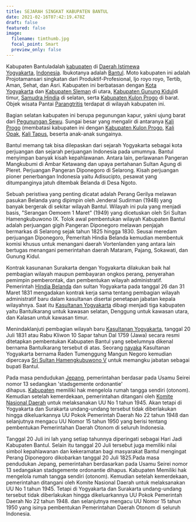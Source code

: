 ```yaml
---
title: SEJARAH SINGKAT KABUPATEN BANTUL
date: 2021-02-16T07:42:19.478Z
draft: false
featured: false
image:
  filename: timthumb.jpg
  focal_point: Smart
  preview_only: false
---
```

<!--StartFragment-->

Kabupaten Bantuladalah [kabupaten](https://id.wikipedia.org/wiki/Kabupaten "Kabupaten") di [Daerah Istimewa Yogyakarta](https://id.wikipedia.org/wiki/Daerah_Istimewa_Yogyakarta "Daerah Istimewa Yogyakarta"), [Indonesia](https://id.wikipedia.org/wiki/Indonesia "Indonesia"). Ibukotanya adalah [Bantul](https://id.wikipedia.org/wiki/Bantul,_Bantul "Bantul, Bantul"). Moto kabupaten ini adalah Projotamansari singkatan dari Produktif-Profesional, Ijo royo royo, Tertib, Aman, Sehat, dan Asri. Kabupaten ini berbatasan dengan [Kota Yogyakarta](https://id.wikipedia.org/wiki/Kota_Yogyakarta "Kota Yogyakarta") dan [Kabupaten Sleman](https://id.wikipedia.org/wiki/Kabupaten_Sleman "Kabupaten Sleman") di utara, [Kabupaten Gunung Kidul](https://id.wikipedia.org/wiki/Kabupaten_Gunung_Kidul "Kabupaten Gunung Kidul")di timur, [Samudra Hindia](https://id.wikipedia.org/wiki/Samudra_Hindia "Samudra Hindia") di selatan, serta [Kabupaten Kulon Progo](https://id.wikipedia.org/wiki/Kabupaten_Kulon_Progo "Kabupaten Kulon Progo") di barat. Objek wisata Pantai [Parangtritis](https://id.wikipedia.org/wiki/Parangtritis "Parangtritis") terdapat di wilayah kabupaten ini.

Bagian selatan kabupaten ini berupa pegunungan kapur, yakni ujung barat dari [Pegunungan Sewu](https://id.wikipedia.org/wiki/Pegunungan_Sewu "Pegunungan Sewu"). Sungai besar yang mengalir di antaranya [Kali Progo](https://id.wikipedia.org/wiki/Kali_Progo "Kali Progo") (membatasi kabupaten ini dengan [Kabupaten Kulon Progo](https://id.wikipedia.org/wiki/Kabupaten_Kulon_Progo "Kabupaten Kulon Progo"), [Kali Opak](https://id.wikipedia.org/wiki/Kali_Opak "Kali Opak"), [Kali Tapus](https://id.wikipedia.org/w/index.php?title=Kali_Tapus&action=edit&redlink=1 "Kali Tapus (halaman belum tersedia)"), beserta anak-anak sungainya.

Bantul memang tak bisa dilepaskan dari sejarah Yogyakarta sebagai kota perjuangan dan sejarah perjuangan Indonesia pada umumnya. Bantul menyimpan banyak kisah kepahlawanan. Antara lain, perlawanan Pangeran Mangkubumi di Ambar Ketawang dan upaya pertahanan Sultan Agung di Pleret. Perjuangan Pangeran Diponegoro di Selarong. Kisah perjuangan pioner penerbangan Indonesia yaitu Adisucipto, pesawat yang ditumpanginya jatuh ditembak Belanda di Desa Ngoto.

Sebuah peristiwa yang penting dicatat adalah Perang Gerilya melawan pasukan Belanda yang dipimpin oleh Jenderal Sudirman (1948) yang banyak bergerak di sekitar wilayah Bantul. Wilayah ini pula yang menjadi basis, "Serangan Oemoem 1 Maret" (1949) yang dicetuskan oleh Sri Sultan Hamengkubuwono IX. Tolok awal pembentukan wilayah Kabupaten Bantul adalah perjuangan gigih Pangeran Diponegoro melawan penjajah bermarkas di Selarong sejak tahun 1825 hingga 1830. Seusai meredam perjuangan Diponegoro, Pemeritah Hindia Belanda kemudian membentuk komisi khusus untuk menangani daerah Vortenlanden yang antara lain bertugas menangani pemerintahan daerah Mataram, Pajang, Sokawati, dan Gunung Kidul.

Kontrak kasunanan Surakarta dengan Yogyakarta dilakukan baik hal pembagian wilayah maupun pembayaran ongkos perang, penyerahan pemimpin pemberontak, dan pembentukan wilayah administratif. Pemerintah [Hindia Belanda](https://id.wikipedia.org/wiki/Hindia_Belanda "Hindia Belanda") dan sultan Yogyakarta pada tanggal 26 dan 31 Maret 1831 mengadakan kontrak kerja sama tentang pembagian wilayah administratif baru dalam kasultanan disertai penetapan jabatan kepala wilayahnya. Saat itu [Kasultanan Yogyakarta](https://id.wikipedia.org/wiki/Kasultanan_Yogyakarta "Kasultanan Yogyakarta") dibagi menjadi tiga kabupaten yaitu Bantulkarang untuk kawasan selatan, Denggung untuk kawasan utara, dan Kalasan untuk kawasan timur.

Menindaklanjuti pembagian wilayah baru [Kasultanan Yogyakarta](https://id.wikipedia.org/wiki/Kasultanan_Yogyakarta "Kasultanan Yogyakarta"), tanggal 20 Juli 1831 atau Rabu Kliwon 10 Sapar tahun Dal 1759 (Jawa) secara resmi ditetapkan pembentukan Kabupaten Bantul yang sebelumnya dikenal bernama Bantulkarang tersebut di atas. Seorang [nayaka](https://id.wikipedia.org/w/index.php?title=Nayaka&action=edit&redlink=1 "Nayaka (halaman belum tersedia)") Kasultanan Yogyakarta bernama Raden Tumenggung Mangun Negoro kemudian dipercaya [Sri Sultan Hamengkubuwono V](https://id.wikipedia.org/wiki/Hamengkubuwana_V "Hamengkubuwana V") untuk memangku jabatan sebagai bupati Bantul.

Pada masa pendudukan [Jepang](https://id.wikipedia.org/wiki/Jepang "Jepang"), pemerintahan berdasar pada Usamu Seirei nomor 13 sedangkan 'stadsgemente ordonantie' dihapus. [Kabupaten](https://id.wikipedia.org/wiki/Kabupaten "Kabupaten") memiliki hak mengelola rumah tangga sendiri (otonom). Kemudian setelah kemerdekaan, pemerintahan ditangani oleh [Komite Nasional Daerah](https://id.wikipedia.org/w/index.php?title=Komite_Nasional_Daerah&action=edit&redlink=1 "Komite Nasional Daerah (halaman belum tersedia)") untuk melaksanakan UU No 1 tahun 1945. Akan tetapi di Yogyakarta dan Surakarta undang-undang tersebut tidak diberlakukan hingga dikeluarkannya UU Pokok Pemerintah Daerah No 22 tahun 1948 dan selanjutnya mengacu UU Nomor 15 tahun 1950 yang berisi tentang pembentukan Pemerintahan Daerah Otonom di seluruh Indonesia.

Tanggal 20 Juli ini lah yang setiap tahunnya diperingati sebagai Hari Jadi Kabupaten Bantul. Selain itu tanggal 20 Juli tersebut juga memiliki nilai simbol kepahlawanan dan kekeramatan bagi masyarakat Bantul mengingat Perang Diponegoro dikobarkan tanggal 20 Juli 1825.Pada masa pendudukan Jepang, pemerintahan berdasarkan pada Usamu Seirei nomor 13 sedangakan stadsgemente ordonantie dihapus. Kabupaten Memiliki hak mengelola rumah tangga sendiri (otonom). Kemudian setelah kemerdekaan, pemerintahan ditangani oleh Komite Nasional Daerah untuk melaksanakan UU No 1 tahun 1945. Tetapi di Yogyakarta dan Surakarta undang-undang tersebut tidak diberlakukan hingga dikeluarkannya UU Pokok Pemerintah Daerah No 22 tahun 1948. dan selanjutnya mengacu UU Nomor 15 tahun 1950 yang isinya pembentukan Pemerintahan Daerah Otonom di seluruh Indonesia.